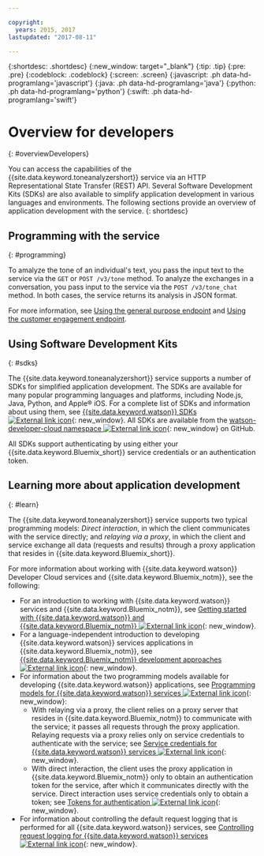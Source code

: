 ```yaml
---

copyright:
  years: 2015, 2017
lastupdated: "2017-08-11"

---
```


{:shortdesc: .shortdesc}
{:new_window: target="_blank"}
{:tip: .tip}
{:pre: .pre}
{:codeblock: .codeblock}
{:screen: .screen}
{:javascript: .ph data-hd-programlang='javascript'}
{:java: .ph data-hd-programlang='java'}
{:python: .ph data-hd-programlang='python'}
{:swift: .ph data-hd-programlang='swift'}

# Overview for developers
{: #overviewDevelopers}

You can access the capabilities of the {{site.data.keyword.toneanalyzershort}} service via an HTTP Representational State Transfer (REST) API. Several Software Development Kits (SDKs) are also available to simplify application development in various languages and environments. The following sections provide an overview of application development with the service.
{: shortdesc}

## Programming with the service
{: #programming}

To amalyze the tone of an individual's text, you pass the input text to the service via the `GET` or `POST /v3/tone` method. To analyze the exchanges in a conversation, you pass input to the service via the `POST /v3/tone_chat` method. In both cases, the service returns its analysis in JSON format.

For more information, see [Using the general purpose endpoint](/docs/services/tone-analyzer/using-tone.html) and [Using the customer engagement endpoint](/docs/services/tone-analyzer/using-tone-chat.html).

## Using Software Development Kits
{: #sdks}

The {{site.data.keyword.toneanalyzershort}} service supports a number of SDKs for simplified application development. The SDKs are available for many popular programming languages and platforms, including Node.js, Java, Python, and Apple&reg; iOS. For a complete list of SDKs and information about using them, see [{{site.data.keyword.watson}} SDKs ![External link icon](../../icons/launch-glyph.svg "External link icon")](https://www.ibm.com/watson/developercloud/doc/common/getting-started-sdks.html){: new_window}. All SDKs are available from the [watson-developer-cloud namespace ![External link icon](../../icons/launch-glyph.svg "External link icon")](https://github.com/watson-developer-cloud){: new_window} on GitHub.

All SDKs support authenticating by using either your {{site.data.keyword.Bluemix_short}} service credentials or an authentication token.

## Learning more about application development
{: #learn}

The {{site.data.keyword.toneanalyzershort}} service supports two typical programming models: *Direct interaction*, in which the client communicates with the service directly; and *relaying via a proxy*, in which the client and service exchange all data (requests and results) through a proxy application that resides in {{site.data.keyword.Bluemix_short}}.

For more information about working with {{site.data.keyword.watson}} Developer Cloud services and {{site.data.keyword.Bluemix_notm}}, see the following:

-   For an introduction to working with {{site.data.keyword.watson}} services and {{site.data.keyword.Bluemix_notm}}, see [Getting started with {{site.data.keyword.watson}} and {{site.data.keyword.Bluemix_notm}} ![External link icon](../../icons/launch-glyph.svg "External link icon")](https://www.ibm.com/watson/developercloud/doc/common/index.html){: new_window}.
-   For a language-independent introduction to developing {{site.data.keyword.watson}} services applications in {{site.data.keyword.Bluemix_notm}}, see [{{site.data.keyword.Bluemix_notm}} development approaches ![External link icon](../../icons/launch-glyph.svg "External link icon")](https://www.ibm.com/watson/developercloud/doc/common/getting-started-bluemix.html){: new_window}.
-   For information about the two programming models available for developing {{site.data.keyword.watson}} applications, see [Programming models for {{site.data.keyword.watson}} services ![External link icon](../../icons/launch-glyph.svg "External link icon")](https://www.ibm.com/watson/developercloud/doc/common/getting-started-develop.html){: new_window}:
    -   With relaying via a proxy, the client relies on a proxy server that resides in {{site.data.keyword.Bluemix_notm}} to communicate with the service; it passes all requests through the proxy application. Relaying requests via a proxy relies only on service credentials to authenticate with the service; see [Service credentials for {{site.data.keyword.watson}} services ![External link icon](../../icons/launch-glyph.svg "External link icon")](https://www.ibm.com/watson/developercloud/doc/common/getting-started-credentials.html){: new_window}.
    -   With direct interaction, the client uses the proxy application in {{site.data.keyword.Bluemix_notm}} only to obtain an authentication token for the service, after which it communicates directly with the service. Direct interaction uses service credentials only to obtain a token; see [Tokens for authentication ![External link icon](../../icons/launch-glyph.svg "External link icon")](https://www.ibm.com/watson/developercloud/doc/common/getting-started-tokens.html){: new_window}.
-   For information about controlling the default request logging that is performed for all {{site.data.keyword.watson}} services, see [Controlling request logging for {{site.data.keyword.watson}} services ![External link icon](../../icons/launch-glyph.svg "External link icon")](https://www.ibm.com/watson/developercloud/doc/common/getting-started-logging.html){: new_window}.
